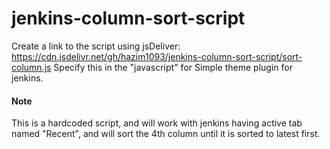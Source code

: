 # jenkins-column-sort-script

Create a link to the script using jsDeliver: https://cdn.jsdelivr.net/gh/hazim1093/jenkins-column-sort-script/sort-column.js
Specify this in the "javascript" for Simple theme plugin for jenkins. 

#### Note
This is a hardcoded script, and will work with jenkins having active tab named "Recent", and will sort the 4th column until it is sorted to latest first. 
